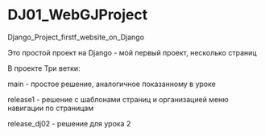 # DJ01_WebGJProject
 Django_Project_firstf_website_on_Django


Это простой проект на Django - мой первый проект, несколько страниц

В проекте Три ветки:<br>

main - простое решение, аналогичное показанному в уроке<br>

release1 - решение с шаблонами страниц и организацией меню навигации по страницам 

release_dj02 - решение для урока 2 